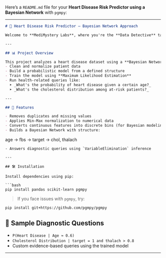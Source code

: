 Here’s a `README.md` file for your **Heart Disease Risk Predictor using a Bayesian Network** with `pgmpy`:

---

```markdown
# 🧠 Heart Disease Risk Predictor – Bayesian Network Approach

Welcome to **MediMystery Labs**, where you're the **Data Detective** tasked with predicting heart disease risk using a Bayesian Network trained on simulated patient data.

---

## 📊 Project Overview

This project analyzes a heart disease dataset using a **Bayesian Network** (via `pgmpy`) to:
- Clean and normalize patient data
- Build a probabilistic model from a defined structure
- Train the model using **Maximum Likelihood Estimation**
- Run health-related queries like:  
  ➤ _What's the probability of heart disease given a certain age?_  
  ➤ _What's the cholesterol distribution among at-risk patients?_

---

## 🔧 Features

- Removes duplicates and missing values
- Applies Min-Max normalization to numerical data
- Converts continuous features into discrete bins (for Bayesian modeling)
- Builds a Bayesian Network with structure:
```

age → fbs → target → chol, thalach

````
- Answers diagnostic queries using `VariableElimination` inference

---

## 🛠️ Installation

Install dependencies using pip:

```bash
pip install pandas scikit-learn pgmpy
````

> If you face issues with `pgmpy`, try:

```bash
pip install git+https://github.com/pgmpy/pgmpy
```


## 🧪 Sample Diagnostic Questions

* `P(Heart Disease | Age ≈ 0.6)`
* `Cholesterol Distribution | target = 1 and thalach > 0.8`
* Custom evidence-based queries using the trained model

---
